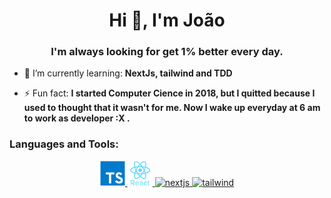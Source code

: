 <h1 align="center">Hi 👋, I'm João</h1>
<h3 align="center">I'm always looking for get 1% better every day.</h3>


- 🌱 I’m currently learning: **NextJs, tailwind and TDD**

- ⚡ Fun fact: **I started Computer Cience in 2018, but I quitted because I used to thought that it wasn't for me. Now I wake up everyday at 6 am to work as developer :X .**

<p align="left">
</p>

<h3 align="left">Languages and Tools:</h3>
<div align='center'>
  <a  href="https://www.typescriptlang.org/" target="_blank" rel="noreferrer">
    <img
      src="https://raw.githubusercontent.com/devicons/devicon/master/icons/typescript/typescript-original.svg"
      alt="typescript"
      width="40"
      height="40"
    />
  </a>
 
  <a href="https://reactjs.org/" target="_blank" rel="noreferrer">
    <img
      src="https://raw.githubusercontent.com/devicons/devicon/master/icons/react/react-original-wordmark.svg"
      alt="react"
      width="40"
      height="40"
    />
  </a>
  
  <a href="https://nextjs.org/" target="_blank" rel="noreferrer">
    <img
      src="https://cdn.worldvectorlogo.com/logos/nextjs-2.svg"
      alt="nextjs"
      width="40"
      height="40"
    />
  </a>
  
  <a href="https://tailwindcss.com/" target="_blank" rel="noreferrer">
    <img
      src="https://www.vectorlogo.zone/logos/tailwindcss/tailwindcss-icon.svg"
      alt="tailwind"
      width="40"
      height="40"
    />
  </a>
</div>
